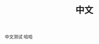 ﻿---
layout: post
title: 中文
description: "description"
modified: 2013-05-31
category: articles
tags: [sample post]
image:
  feature: so-simple-sample-image-1.jpg
  credit: Michael Rose
  creditlink: http://mademistakes.com
comments: true
share: true
---

中文测试 哈哈
